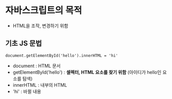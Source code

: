 # 자바스크립트의 목적
- HTML을 조작, 변경하기 위함

## 기초 JS 문법
```
document.getElementById('hello').innerHTML = 'hi'
```
- document : HTML 문서
- getElementById('hello') : __셀렉터, HTML 요소를 찾기 위함__ (아이디가 hello인 요소를 탐색)
- innerHTML : 내부의 HTML
- 'hi' : 바뀔 내용

